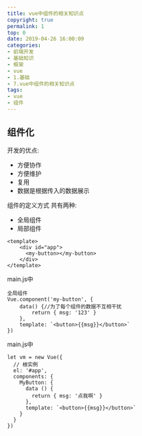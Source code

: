 ```yaml
---
title: vue中组件的相关知识点
copyright: true
permalink: 1
top: 0
date: 2019-04-26 16:00:09
categories:
- 前端开发
- 基础知识
- 框架
- vue
- 1.基础
- 7.vue中组件的相关知识点
tags:
- vue
- 组件
---
```


## 组件化
开发的优点:
- 方便协作 
- 方便维护 
- 复用
- 数据是根据传入的数据展示 

组件的定义方式 共有两种:
- 全局组件 
- 局部组件
```
<template>
    <div id="app">
      <my-button></my-button>
    </div>
</template>
```
main.js中
```
全局组件
Vue.component('my-button', {
    data() {//为了每个组件的数据不互相干扰
        return { msg: '123' }
    },
    template: `<button>{{msg}}</button>`
})

```
main.js中
```
let vm = new Vue({
  // 根实例
  el: '#app',
  components: {
    MyButton: {
      data () {
        return { msg: '点我啊' }
      },
      template: `<button>{{msg}}</button>`
    }
  }
})
```